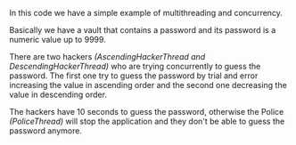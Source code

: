 In this code we have a simple example of multithreading and concurrency.

Basically we have a vault that contains a password and its password is a numeric value up to 9999. 

There are two hackers _(AscendingHackerThread and DescendingHackerThread)_ who are trying concurrently to guess the password. The first one try to guess the password by 
trial and error increasing the value in ascending order and the second one decreasing the value in descending order.

The hackers have 10 seconds to guess the password, otherwise the Police _(PoliceThread)_ will stop the application 
and they don't be able to guess the password anymore.